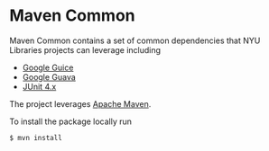 Maven Common
=============

Maven Common contains a set of common dependencies that NYU Libraries projects can leverage including

  - [Google Guice](http://code.google.com/p/google-guice/)
  - [Google Guava](http://code.google.com/p/guava-libraries/)
  - [JUnit 4.x](http://www.junit.org/)

The project leverages [Apache Maven](http://maven.apache.org/).

To install the package locally run

    $ mvn install

<!-- The NYU Libraries uses [Capistrano](https://github.com/capistrano/capistrano) as its deploy tool.  Since -->
